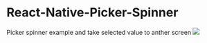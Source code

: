 # React-Native-Picker-Spinner
Picker spinner example and take selected value to anther screen
![](images/Screenshot_٢٠١٨-١٢-٠٥-١١-٣٥-٤٢.png)
